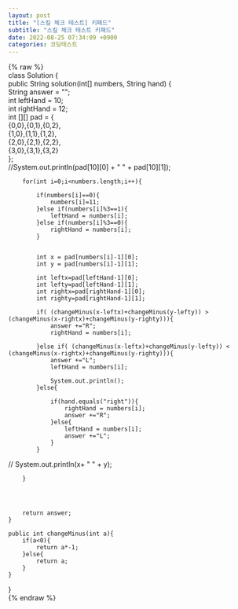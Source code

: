 ```yaml
---  
layout: post  
title: "[스킬 체크 테스트] 키패드"  
subtitle: "스킬 체크 테스트 키패드"  
date: 2022-08-25 07:34:09 +0900  
categories: 코딩테스트  
---  
```

{% raw %}  
class Solution {  
    public String solution(int[] numbers, String hand) {  
        String answer = "";  
        int leftHand = 10;  
        int rightHand = 12;  
        int [][] pad = {  
            {0,0},{0,1},{0,2},    
            {1,0},{1,1},{1,2},  
            {2,0},{2,1},{2,2},  
            {3,0},{3,1},{3,2}    
        };  
        //System.out.println(pad[10][0] + " " + pad[10][1]);  
          
        for(int i=0;i<numbers.length;i++){  
              
            if(numbers[i]==0){  
                numbers[i]=11;  
            }else if(numbers[i]%3==1){  
                leftHand = numbers[i];  
            }else if(numbers[i]%3==0){  
                rightHand = numbers[i];  
            }  
              
  
            int x = pad[numbers[i]-1][0];  
            int y = pad[numbers[i]-1][1];  
              
            int leftx=pad[leftHand-1][0];  
            int lefty=pad[leftHand-1][1];  
            int rightx=pad[rightHand-1][0];  
            int righty=pad[rightHand-1][1];  
              
            if( (changeMinus(x-leftx)+changeMinus(y-lefty)) > (changeMinus(x-rightx)+changeMinus(y-righty))){  
                answer +="R";  
                rightHand = numbers[i];  
  
            }else if( (changeMinus(x-leftx)+changeMinus(y-lefty)) < (changeMinus(x-rightx)+changeMinus(y-righty))){  
                answer +="L";  
                leftHand = numbers[i];  
  
                System.out.println();  
            }else{  
             
                if(hand.equals("right")){  
                    rightHand = numbers[i];  
                    answer +="R";  
                }else{  
                    leftHand = numbers[i];  
                    answer +="L";  
                }  
            }  
              
              
              
              
              
//            System.out.println(x+ " " + y);  
              
        }  
          
          
          
          
        return answer;  
    }  
      
    public int changeMinus(int a){  
        if(a<0){  
            return a*-1;  
        }else{  
            return a;  
        }  
    }  
}  
{% endraw %}